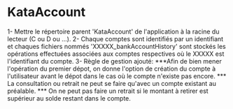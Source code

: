 # KataAccount
1- Mettre le répertoire parent 'KataAccount' de l'application à la racine du lecteur (C ou D ou ...).
2- Chaque comptes sont identifiés par un identifiant et chaques fichiers nommés 'XXXXX_bankAccountHistory' 
sont stockés les opérations effectuées associées aux comptes respectives où le XXXXX est l'identifiant du compte.
3- Règle de gestion ajouté: 
 ***Afin de bien mener l'opération du premier dépot, on donne l'option de création du compte à l'utilisateur 
avant le  dépot dans le cas où le compte n'existe pas encore. 
 *** La consultation ou retrait ne peut se faire qu'avec un compte existant au préalable.
 *** On ne peut pas faire un retrait si le montant à retirer est supérieur au solde restant dans le compte.
